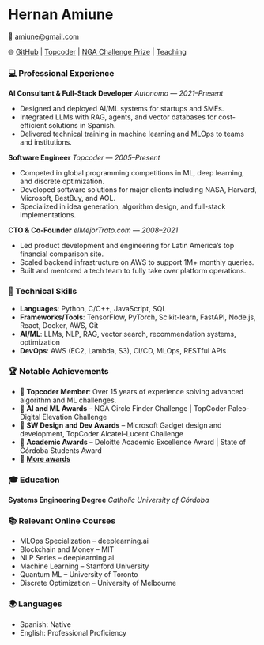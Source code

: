 # Hernan Amiune

📧 [amiune@gmail.com](mailto:amiune@gmail.com)

🌐  [GitHub](https://github.com/amiune) | [Topcoder](https://www.topcoder.com/members/amiune) | [NGA Challenge Prize](https://bit.ly/myNGAprize) | [Teaching](https://www.freecodingtour.com)

### 💻 Professional Experience

**AI Consultant & Full-Stack Developer**
*Autonomo* — *2021–Present*

* Designed and deployed AI/ML systems for startups and SMEs.
* Integrated LLMs with RAG, agents, and vector databases for cost-efficient solutions in Spanish.
* Delivered technical training in machine learning and MLOps to teams and institutions.

**Software Engineer**
*Topcoder* — *2005–Present*

* Competed in global programming competitions in ML, deep learning, and discrete optimization.
* Developed software solutions for major clients including NASA, Harvard, Microsoft, BestBuy, and AOL.
* Specialized in idea generation, algorithm design, and full-stack implementations.

**CTO & Co-Founder**
*elMejorTrato.com* — *2008–2021*

* Led product development and engineering for Latin America’s top financial comparison site.
* Scaled backend infrastructure on AWS to support 1M+ monthly queries.
* Built and mentored a tech team to fully take over platform operations.

### 🧠 Technical Skills

* **Languages**: Python, C/C++, JavaScript, SQL
* **Frameworks/Tools**: TensorFlow, PyTorch, Scikit-learn, FastAPI, Node.js, React, Docker, AWS, Git
* **AI/ML**: LLMs, NLP, RAG, vector search, recommendation systems, optimization
* **DevOps**: AWS (EC2, Lambda, S3), CI/CD, MLOps, RESTful APIs

### 🏆 Notable Achievements

* 🥇 **Topcoder Member**: Over 15 years of experience solving advanced algorithm and ML challenges.
* 🏅 **AI and ML Awards** – NGA Circle Finder Challenge | TopCoder Paleo-Digital Elevation Challenge
* 🏅 **SW Design and Dev Awards** – Microsoft Gadget design and development, TopCoder Alcatel-Lucent Challenge
* 🏅 **Academic Awards** – Deloitte Academic Excellence Award | State of Córdoba Students Award
* 🏅 **[More awards](https://www.linkedin.com/in/amiune/details/honors/)**

### 🎓 Education

**Systems Engineering Degree**
*Catholic University of Córdoba*

### 📚 Relevant Online Courses

* MLOps Specialization – deeplearning.ai
* Blockchain and Money – MIT
* NLP Series – deeplearning.ai
* Machine Learning – Stanford University
* Quantum ML – University of Toronto
* Discrete Optimization – University of Melbourne

### 🌍 Languages

* Spanish: Native
* English: Professional Proficiency